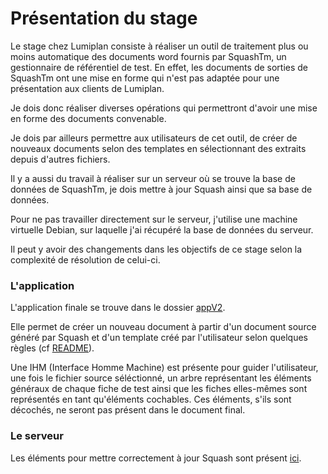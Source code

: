 # Présentation du stage
Le stage chez Lumiplan consiste à réaliser un outil de traitement plus ou moins automatique 
des documents word fournis par SquashTm, un gestionnaire de référentiel de test. En effet, 
les documents de sorties de SquashTm ont une mise en forme qui n'est pas adaptée pour 
une présentation aux clients de Lumiplan.

Je dois donc réaliser diverses opérations qui permettront d'avoir une mise en forme des documents convenable.

Je dois par ailleurs permettre aux utilisateurs de cet outil, de créer de nouveaux documents selon des templates
en sélectionnant des extraits depuis d'autres fichiers.

Il y a aussi du travail à réaliser sur un serveur où se trouve la base de données de SquashTm, je dois mettre à jour Squash ainsi que sa base de données.

Pour ne pas travailler directement sur le serveur, j'utilise une machine virtuelle Debian, sur laquelle j'ai récupéré la base de données du serveur.

Il peut y avoir des changements dans les objectifs de ce stage selon la complexité de résolution de celui-ci.

### L'application

L'application finale se trouve dans le dossier [appV2](https://github.com/MedinaAlex/Lumiplan/tree/master/appV2).

Elle permet de créer un nouveau document à partir d'un document source généré par Squash et d'un template créé par l'utilisateur
selon quelques règles (cf [README](https://github.com/MedinaAlex/Lumiplan/blob/master/appV2/README.md)).

Une IHM (Interface Homme Machine) est présente pour guider l'utilisateur, une fois le fichier source séléctionné, un arbre représentant les éléments généraux de chaque fiche de test
ainsi que les fiches elles-mêmes sont représentés en tant qu'éléments cochables. Ces éléments, s'ils sont décochés, ne seront pas présent dans le document final.

### Le serveur

Les éléments pour mettre correctement à jour Squash sont présent [ici](https://github.com/MedinaAlex/Lumiplan/blob/master/heimdall).
